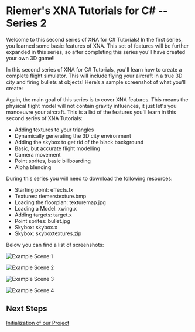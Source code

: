 # Riemer's XNA Tutorials for C# -- Series 2

Welcome to this second series of XNA for C# Tutorials! In the first series, you learned some basic features of XNA. This set of features will be further expanded in this series, so after completing this series you'll have created your own 3D game!!

In this second series of XNA for C# Tutorials, you'll learn how to create a complete flight simulator. This will include flying your aircraft in a true 3D city and firing bullets at objects! Here’s a sample screenshot of what you’ll create:

Again, the main goal of this series is to cover XNA features. This means the physical flight model will not contain gravity influences, it just let's you manoeuvre your aircraft.
This is a list of the features you'll learn in this second series of XNA Tutorials:

- Adding textures to your triangles
- Dynamically generating the 3D city environment
- Adding the skybox to get rid of the black background
- Basic, but accurate flight modelling
- Camera movement
- Point sprites, basic billboarding
- Alpha blending

During this series you will need to download the following resources:

- Starting point: effects.fx
- Textures: riemerstexture.bmp
- Loading the floorplan: texturemap.jpg
- Loading a Model: xwing.x
- Adding targets: target.x
- Point sprites: bullet.jpg
- Skybox: skybox.x
- Skybox: skyboxtextures.zip

Below you can find a list of screenshots:

![Example Scene 1](https://github.com/simondarksidej/XNAGameStudio/raw/archive/Images/Riemers/3DXNA2-00screen1.jpg?raw=true)

![Example Scene 2](https://github.com/simondarksidej/XNAGameStudio/raw/archive/Images/Riemers/3DXNA2-00screen2.jpg?raw=true)

![Example Scene 3](https://github.com/simondarksidej/XNAGameStudio/raw/archive/Images/Riemers/3DXNA2-00screen3.jpg?raw=true)

![Example Scene 4](https://github.com/simondarksidej/XNAGameStudio/raw/archive/Images/Riemers/3DXNA2-00screen4.jpg?raw=true)

## Next Steps

[Initialization of our Project](Riemers3DXNA2flightsim01starting)
